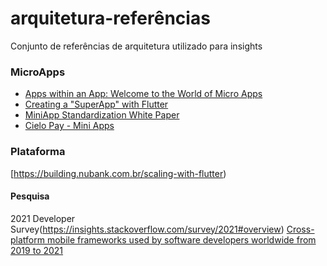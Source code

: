﻿# arquitetura-referências
Conjunto de referências de arquitetura utilizado para insights

### MicroApps
- [Apps within an App: Welcome to the World of Micro Apps](https://www.robosoftin.com/blog/world-of-micro-apps)
- [Creating a "SuperApp" with Flutter](https://tonytruong.net/creating-a-superapp-with-flutter)
- [MiniApp Standardization White Paper](https://www.w3.org/TR/mini-app-white-paper/#introduction)
- [Cielo Pay - Mini Apps](https://desenvolvedores.cielo.com.br/api-portal/sites/default/files/Cielo_Pay_-_Mini_Apps_V7.pdf)


### Plataforma 
[https://building.nubank.com.br/scaling-with-flutter)

#### Pesquisa
2021 Developer Survey(https://insights.stackoverflow.com/survey/2021#overview)
[Cross-platform mobile frameworks used by software developers worldwide from 2019 to 2021](https://www.statista.com/statistics/869224/worldwide-software-developer-working-hours)